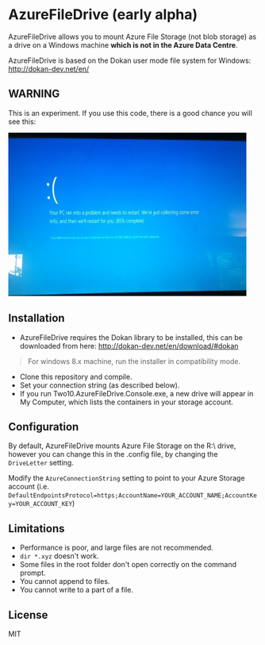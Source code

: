 # AzureFileDrive (early alpha)

AzureFileDrive allows you to mount Azure File Storage (not blob storage) as a drive on a Windows machine __which is not in the Azure Data Centre__. 

AzureFileDrive is based on the Dokan user mode file system for Windows: http://dokan-dev.net/en/

## WARNING

This is an experiment. If you use this code, there is a good chance you will see this:

![BSOD](screenshot.jpg)

## Installation

* AzureFileDrive requires the Dokan library to be installed, this can be downloaded from here: http://dokan-dev.net/en/download/#dokan 

> For windows 8.x machine, run the installer in compatibility mode.

* Clone this repository and compile.
* Set your connection string (as described below).
* If you run Two10.AzureFileDrive.Console.exe, a new drive will appear in My Computer, which lists the containers in your storage account.

## Configuration

By default, AzureFileDrive mounts Azure File Storage on the R:\ drive, however you can change this in the .config file, by changing the `DriveLetter` setting.

Modify the `AzureConnectionString` setting to point to your Azure Storage account (i.e. `DefaultEndpointsProtocol=https;AccountName=YOUR_ACCOUNT_NAME;AccountKey=YOUR_ACCOUNT_KEY`)

## Limitations

* Performance is poor, and large files are not recommended.
* `dir *.xyz` doesn't work.
* Some files in the root folder don't open correctly on the command prompt.
* You cannot append to files.
* You cannot write to a part of a file.

## License

MIT
